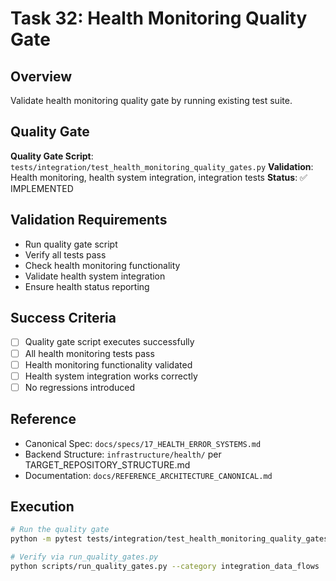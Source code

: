 # Task 32: Health Monitoring Quality Gate

## Overview
Validate health monitoring quality gate by running existing test suite.

## Quality Gate
**Quality Gate Script**: `tests/integration/test_health_monitoring_quality_gates.py`
**Validation**: Health monitoring, health system integration, integration tests
**Status**: ✅ IMPLEMENTED

## Validation Requirements
- Run quality gate script
- Verify all tests pass
- Check health monitoring functionality
- Validate health system integration
- Ensure health status reporting

## Success Criteria
- [ ] Quality gate script executes successfully
- [ ] All health monitoring tests pass
- [ ] Health monitoring functionality validated
- [ ] Health system integration works correctly
- [ ] No regressions introduced

## Reference
- Canonical Spec: `docs/specs/17_HEALTH_ERROR_SYSTEMS.md`
- Backend Structure: `infrastructure/health/` per TARGET_REPOSITORY_STRUCTURE.md
- Documentation: `docs/REFERENCE_ARCHITECTURE_CANONICAL.md`

## Execution
```bash
# Run the quality gate
python -m pytest tests/integration/test_health_monitoring_quality_gates.py -v

# Verify via run_quality_gates.py
python scripts/run_quality_gates.py --category integration_data_flows
```

